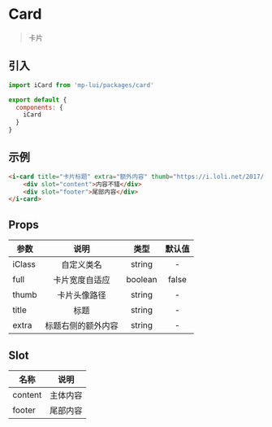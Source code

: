 # Card

> 卡片

## 引入

``` js
import iCard from 'mp-lui/packages/card'

export default {
  components: {
    iCard
  }
}
```

## 示例

``` html
<i-card title="卡片标题" extra="额外内容" thumb="https://i.loli.net/2017/08/21/599a521472424.jpg">
    <div slot="content">内容不错</div>
    <div slot="footer">尾部内容</div>
</i-card>
```

## Props

| 参数           | 说明                           |   类型   | 默认值 |
| ------------- |:-----------------------------:| :-------:| :-----------: |
| iClass | 自定义类名 | string | - |
| full | 卡片宽度自适应 | boolean | false |
| thumb | 卡片头像路径 |  string  | - |
| title | 标题 | string | - |
| extra | 标题右侧的额外内容 | string | - |

## Slot

| 名称    |   说明   |
| ------- | :------: |
| content | 主体内容 |
| footer  | 尾部内容 |

